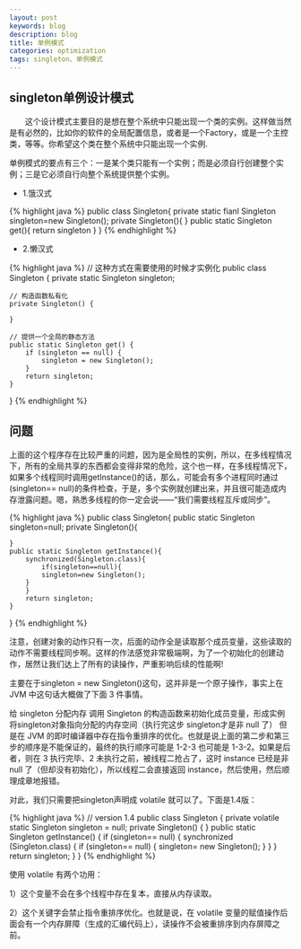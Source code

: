 ```yaml
---
layout: post
keywords: blog
description: blog
title: 单例模式
categories: optimization
tags: singleton、单例模式
---
```


## singleton单例设计模式
&emsp;&emsp;这个设计模式主要目的是想在整个系统中只能出现一个类的实例。这样做当然是有必然的，比如你的软件的全局配置信息，或者是一个Factory，或是一个主控类，等等。你希望这个类在整个系统中只能出现一个实例.

单例模式的要点有三个：一是某个类只能有一个实例；而是必须自行创建整个实例；三是它必须自行向整个系统提供整个实例。

* 1.饿汉式

{% highlight java %}
public class Singleton{
private static fianl Singleton singleton=new Singleton();
private Singleton(){
	}
public static Singleton get(){
return singleton
	}
}
{% endhighlight %}


* 2.懒汉式

{% highlight java %}
// 这种方式在需要使用的时候才实例化
public class Singleton {
    private static Singleton singleton;

    // 构造函数私有化
    private Singleton() {

    }

    // 提供一个全局的静态方法
    public static Singleton get() {
        if (singleton == null) {
            singleton = new Singleton();
        }
        return singleton;
    }
}
{% endhighlight %}


## 问题
上面的这个程序存在比较严重的问题，因为是全局性的实例，所以，在多线程情况下，所有的全局共享的东西都会变得非常的危险，这个也一样，在多线程情况下，如果多个线程同时调用getInstance()的话，那么，可能会有多个进程同时通过 (singleton== null)的条件检查，于是，多个实例就创建出来，并且很可能造成内存泄露问题。嗯，熟悉多线程的你一定会说——“我们需要线程互斥或同步”。

{% highlight java %}
public class Singleton{
	public static Singleton singleton=null;
	private Singleton(){

	}
	public static Singleton getInstance(){
		synchronized(Singleton.class){
			if(singleton==null){
			singleton=new Singleton();
		}
		}
		return singleton;
	}
}
{% endhighlight %}

注意，创建对象的动作只有一次，后面的动作全是读取那个成员变量，这些读取的动作不需要线程同步啊。这样的作法感觉非常极端啊，为了一个初始化的创建动作，居然让我们达上了所有的读操作，严重影响后续的性能啊!

主要在于singleton = new Singleton()这句，这并非是一个原子操作，事实上在 JVM 中这句话大概做了下面 3 件事情。

给 singleton 分配内存
调用 Singleton 的构造函数来初始化成员变量，形成实例
将singleton对象指向分配的内存空间（执行完这步 singleton才是非 null 了）
但是在 JVM 的即时编译器中存在指令重排序的优化。也就是说上面的第二步和第三步的顺序是不能保证的，最终的执行顺序可能是 1-2-3 也可能是 1-3-2。如果是后者，则在 3 执行完毕、2 未执行之前，被线程二抢占了，这时 instance 已经是非 null 了（但却没有初始化），所以线程二会直接返回 instance，然后使用，然后顺理成章地报错。

对此，我们只需要把singleton声明成 volatile 就可以了。下面是1.4版：

{% highlight java %}
// version 1.4
public class Singleton
{
    private volatile static Singleton singleton = null;
    private Singleton()  {    }
    public static Singleton getInstance()   {
        if (singleton== null)  {
            synchronized (Singleton.class) {
                if (singleton== null)  {
                    singleton= new Singleton();
                }
            }
        }
        return singleton;
    }
}
{% endhighlight %}

使用 volatile 有两个功用：

1）这个变量不会在多个线程中存在复本，直接从内存读取。

2）这个关键字会禁止指令重排序优化。也就是说，在 volatile 变量的赋值操作后面会有一个内存屏障（生成的汇编代码上），读操作不会被重排序到内存屏障之前。


